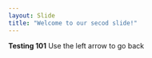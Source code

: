 ```yaml
---
layout: Slide
title: "Welcome to our secod slide!"
---
```

**Testing 101**
Use the left arrow to go back
